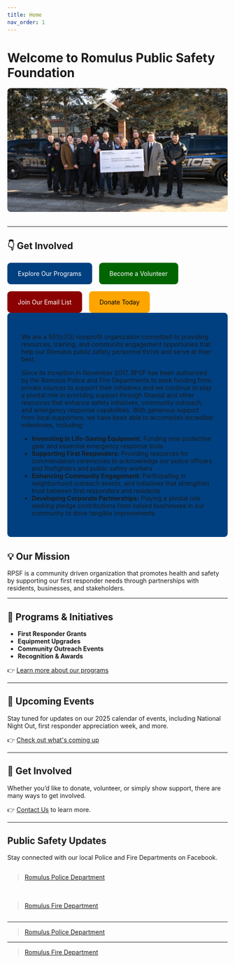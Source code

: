 ```yaml
---
title: Home
nav_order: 1
---
```


# Welcome to Romulus Public Safety Foundation

<img src="/assets/images/AshleyCapital4.jpg" alt="Ashley Capital Building" style="width: 100%; max-height: 400px; object-fit: cover; border-radius: 8px; margin-bottom: 1rem;" />

---

## 👇 Get Involved

<div style="display: flex; gap: 1rem; flex-wrap: wrap;">
  <a href="/docs/Programs/" style="background-color:#004080; color:white; padding:1rem 1.5rem; border-radius:8px; text-decoration:none;">Explore Our Programs</a>
  <a href="/docs/Volunteer/" style="background-color:#006400; color:white; padding:1rem 1.5rem; border-radius:8px; text-decoration:none;">Become a Volunteer</a>
  <a href="/docs/Signup/" style="background-color:#8B0000; color:white; padding:1rem 1.5rem; border-radius:8px; text-decoration:none;">Join Our Email List</a>
  <a href="/docs/Donate/" style="background-color:#FFA500; color:black; padding:1rem 1.5rem; border-radius:8px; text-decoration:none;">Donate Today</a>
</div>

<div style="background-color: #004080; padding: 2rem; border-radius: 8px; margin-bottom: 2rem;">

We are a 501(c)(3) nonprofit organization committed to providing resources, training, and community engagement opportunies that help our Romulus public safety personnel thrive and serve at thier best.

Since its inception in November 2017, RPSF has been authorized by the Romulus Police and Fire Departments to seek funding from private sources to support their initiatives and we continue to play a pivotal role in providing support through finanial and other resources that enhance safety initiatives, community outreach, and emergency response capabilities. With generous support from local supporters, we have been able to accomplish incredible milestones, including:

- **Invensting in Life-Saving Equipment:** Funding new protective gear and essential emergency response tools
- **Supporting First Responders:** Providing resources for commendation ceremonies to acknowledge our police officers and firefighters and public safety workers
- **Enhancing Community Engagement:** Participating in neighborhood outreach events, and initiatives that strengthen trust between first responders and residents
- **Developing Corporate Partnerships:** Playing a pivotal role seeking pledge contributions from valued businesses in our community to drive tangible improvements
</div>

## 💡 Our Mission

RPSF is a community driven organization that promotes health and safety by supporting our first responder needs through partnerships with residents, businesses, and stakeholders.

---

## 🚨 **Programs** & Initiatives

- **First Responder Grants**
- **Equipment Upgrades**
- **Community Outreach Events**
- **Recognition & Awards**

👉 [Learn more about our programs](docs/Programs.md)

---

## 📅 Upcoming **Events**

Stay tuned for updates on our 2025 calendar of events, including National Night Out, first responder appreciation week, and more.

👉 [Check out what's coming up](docs/Events.md)

---

## 🤝 Get Involved

Whether you’d like to donate, volunteer, or simply show support, there are many ways to get involved.

👉 [Contact Us](docs/ContactUs.md) to learn more.

---

## Public Safety Updates

Stay connected with our local Police and Fire Departments on Facebook.

<div style="display: flex; flex-wrap: wrap; gap: 20px; justify-content: center;">

  <div style="flex: 1; min-width: 300px;">
    <div class="fb-page" data-href="https://www.facebook.com/RomulusPoliceDepartment" data-tabs="timeline" data-width="340" data-height="500" data-small-header="true" data-adapt-container-width="true" data-hide-cover="false" data-show-facepile="true">
      <blockquote cite="https://www.facebook.com/RomulusPoliceDepartment" class="fb-xfbml-parse-ignore">
        <a href="https://www.facebook.com/RomulusPoliceDepartment">Romulus Police Department</a>
      </blockquote>
    </div>
  </div>

---

  <div style="flex: 1; min-width: 300px;">
    <div class="fb-page" data-href="https://www.facebook.com/romulusfiredepartment" data-tabs="timeline" data-width="340" data-height="500" data-small-header="true" data-adapt-container-width="true" data-hide-cover="false" data-show-facepile="true">
      <blockquote cite="https://www.facebook.com/romulusfiredepartment" class="fb-xfbml-parse-ignore">
        <a href="https://www.facebook.com/romulusfiredepartment">Romulus Fire Department</a>
      </blockquote>
    </div>
  </div>

</div>

---

<div class="fb-page" data-href="https://www.facebook.com/RomulusPD" data-tabs="timeline" data-width="340" data-height="500" data-small-header="false" data-adapt-container-width="true" data-hide-cover="false" data-show-facepile="true"><blockquote cite="https://www.facebook.com/RomulusPD" class="fb-xfbml-parse-ignore"><a href="https://www.facebook.com/RomulusPD">Romulus Police Department</a></blockquote></div>

---

<div class="fb-page" data-href="https://www.facebook.com/RomulusFD" data-tabs="timeline" data-width="340" data-height="500" data-small-header="false" data-adapt-container-width="true" data-hide-cover="false" data-show-facepile="true"><blockquote cite="https://www.facebook.com/RomulusFD" class="fb-xfbml-parse-ignore"><a href="https://www.facebook.com/RomulusFD">Romulus Fire Department</a></blockquote></div>
